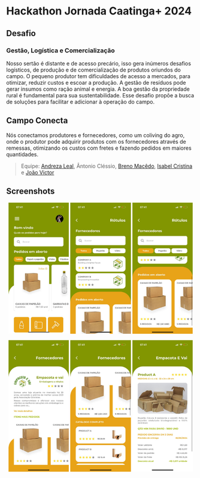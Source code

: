 # Hackathon Jornada Caatinga+ 2024 
## Desafio
### Gestão, Logística e Comercialização
Nosso sertão é distante e de acesso precário, isso gera inúmeros desafios logísticos, de produção e de comercialização de produtos oriundos do campo. O pequeno produtor tem dificuldades de acesso a mercados, para otimizar, reduzir custos e escoar a produção. A gestão de resíduos pode gerar insumos como ração animal e energia. A boa gestão da propriedade rural é fundamental para sua sustentabilidade. Esse desafio propõe a busca de soluções para facilitar e adicionar à operação do campo.

## Campo Conecta
Nós conectamos produtores e fornecedores, como um coliving do agro, onde o produtor pode adquirir produtos com os fornecedores através de remessas, otimizando os custos com fretes e fazendo pedidos em maiores quantidades.

>Equipe: [Andreza Leal](https://github.com/andrezaleal), Ântonio Cléssio, [Breno Macêdo](https://github.com/brenomacedo), [Isabel Cristina](https://github.com/preciousakura) e [João Victor](https://github.com/jvsampaios)

## Screenshots
<p align="center" width="100%">
    <img width="32%" src="https://raw.githubusercontent.com/preciousakura/campo-conecta-front/assets/pic6.jpeg"> 
    <img width="32%" src="https://raw.githubusercontent.com/preciousakura/campo-conecta-front/assets/pic5.jpeg"> 
    <img width="32%" src="https://raw.githubusercontent.com/preciousakura/campo-conecta-front/assets/pic4.jpeg"> 
</p>
<p align="center" width="100%">
    <img width="32%" src="https://raw.githubusercontent.com/preciousakura/campo-conecta-front/assets/pic3.jpeg"> 
    <img width="32%" src="https://raw.githubusercontent.com/preciousakura/campo-conecta-front/assets/pic2.jpeg"> 
    <img width="32%" src="https://raw.githubusercontent.com/preciousakura/campo-conecta-front/assets/pic1.jpeg"> 
</p>
